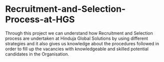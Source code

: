 # Recruitment-and-Selection-Process-at-HGS
Through this project we can understand how Recruitment and Selection process are undertaken at Hinduja Global Solutions by using different strategies and it also gives us knowledge about the procedures followed in order to fill up the vacancies with knowledgeable and skilled potential candidates in the Organisation.
